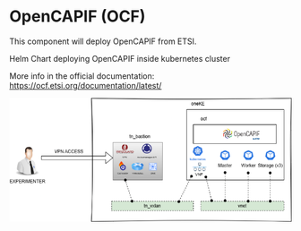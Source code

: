 # OpenCAPIF (OCF)

This component will deploy OpenCAPIF from ETSI.

Helm Chart deploying OpenCAPIF inside kubernetes cluster

More info in the official documentation: https://ocf.etsi.org/documentation/latest/

![ocf](https://github.com/6G-SANDBOX/6G-Library/blob/assets/ocf/ocf.png)
